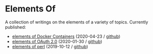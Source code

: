 # Elements Of

A collection of writings on the elements of a variety of topics. Currently published:

- [elements of Docker Containers](http://stijnheymans.net/elements_of_docker_containers.html) (2020-04-23 / [github](https://github.com/sheymans/elementsOf/blob/master/docker/index.md.html))
- [elements of OAuth 2.0](http://stijnheymans.net/elements_of_oauth2.html) (2020-01-30 / [github](https://github.com/sheymans/elementsOf/blob/master/oauth2/index.md.html))
- [elements of perl](http://stijnheymans.net/elements_of_perl.html) (2019-10-12 / [github](https://github.com/sheymans/elementsOf/blob/master/perl/index.md.html))
